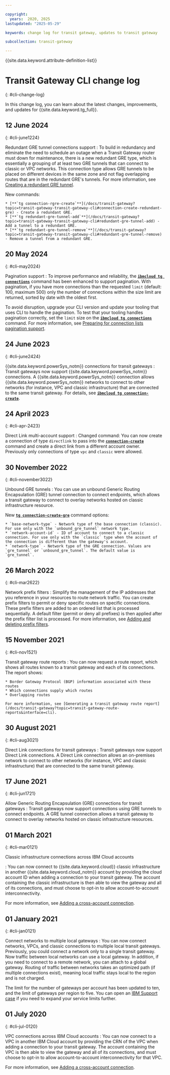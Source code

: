 ```yaml
---

copyright:
  years:  2020, 2025
lastupdated: "2025-05-29"

keywords: change log for transit gateway, updates to transit gateway

subcollection: transit-gateway

---
```


{{site.data.keyword.attribute-definition-list}}

# Transit Gateway CLI change log
{: #cli-change-log}

In this change log, you can learn about the latest changes, improvements, and updates for {{site.data.keyword.tg_full}}.

## 12 June 2024
{: #cli-june1224}

Redundant GRE tunnel connections support
:    To build in redundancy and eliminate the need to schedule an outage when a Transit Gateway router must down for maintenance, there is a new redundant GRE type, which is essentially a grouping of at least two GRE tunnels that can connect to classic or VPC networks. This connection type allows GRE tunnels to be placed on different devices in the same zone and not flag overlapping routes that are in the redundant GRE's tunnels. For more information, see [Creating a redundant GRE tunnel](/docs/transit-gateway?topic=transit-gateway-redundant-gre-connection&interface=ui).

   New commands:

    * [**`tg connection-rgre-create`**](/docs/transit-gateway?topic=transit-gateway-transit-gateway-cli#connection-create-redundant-gre) - Create a redundant GRE.
    * [**`tg redundant-gre-tunnel-add`**](/docs/transit-gateway?topic=transit-gateway-transit-gateway-cli#redundant-gre-tunnel-add) - Add a tunnel to a redundant GRE.
    * [**`tg redundant-gre-tunnel-remove`**](/docs/transit-gateway?topic=transit-gateway-transit-gateway-cli#redundant-gre-tunnel-remove) - Remove a tunnel from a redundant GRE.

## 20 May 2024
{: #cli-may2024}

Pagination support
:    To improve performance and reliability, the [**`ibmcloud tg connections`**](/docs/transit-gateway?topic=transit-gateway-transit-gateway-cli#list-connections) command has been enhanced to support pagination. With pagination, if you have more connections than the requested `limit` (default: 100, maximum 500) only the number of connections within the size limit are returned, sorted by date with the oldest first.

   To avoid disruption, upgrade your CLI version and update your tooling that uses CLI to handle the pagination. To test that your tooling handles pagination correctly, set the `limit` size on the [**`ibmcloud tg connections`**](/docs/transit-gateway?topic=transit-gateway-transit-gateway-cli#list-connections) command. For more information, see [Preparing for connection lists pagination support](/docs/transit-gateway?topic=transit-gateway-notification-tgw-pagination-support-connections-lists).

## 24 June 2023
{: #cli-june2424}

{{site.data.keyword.powerSys_notm}} connections for transit gateways
:    Transit gateways now support {{site.data.keyword.powerSys_notm}} connections. A {{site.data.keyword.powerSys_notm}} connection allows {{site.data.keyword.powerSys_notm}} networks to connect to other networks (for instance, VPC and classic infrastructure) that are connected to the same transit gateway. For details, see [**`ibmcloud tg connection-create`**](/docs/transit-gateway?topic=transit-gateway-transit-gateway-cli#connection-create).

## 24 April 2023
{: #cli-apr-2423}

Direct Link multi-account support
:    Changed command: You can now create a connection of type `directlink` to pass into the [**`connection-create`**](/docs/transit-gateway?topic=transit-gateway-transit-gateway-cli&interface=ui#connection-create) command and create a direct link from a different account owner. Previously only connections of type `vpc` and `classic` were allowed.

## 30 November 2022
{: #cli-november3022}

Unbound GRE tunnels
:    You can use an unbound Generic Routing Encapsulation (GRE) tunnel connection to connect endpoints, which allows a transit gateway to connect to overlay networks hosted on classic infrastructure resource.

   New [**`tg connection-create-gre`**](/docs/transit-gateway?topic=transit-gateway-transit-gateway-cli&interface=cli#connection-create-gre) command options:

    * `base-network-type` - Network type of the base connection (classic). For use only with the `unbound_gre_tunnel` network type.
    * `network-account-id` - ID of account to connect to a classic connection. For use only with the `classic` type when the account of the connection is different than the gateway's account.
    * `network-type` - Network type of the GRE connection. Values are `gre_tunnel` or `unbound_gre_tunnel`. The default value is `gre_tunnel`.

## 26 March 2022
{: #cli-mar2622}

Network prefix filters
:    Simplify the management of the IP addresses that you reference in your resources to route network traffic. You can create prefix filters to permit or deny specific routes on specific connections. These prefix filters are added to an ordered list that is processed sequentially. A default filter (permit or deny all prefixes) is then applied after the prefix filter list is processed. For more information, see [Adding and deleting prefix filters](/docs/transit-gateway?topic=transit-gateway-adding-prefix-filters&interface=cli).

## 15 November 2021
{: #cli-nov1521}

Transit gateway route reports
:    You can now request a route report, which shows all routes known to a transit gateway and each of its connections. The report shows:

    * Border Gateway Protocol (BGP) information associated with these routes
    * Which connections supply which routes
    * Overlapping routes

    For more information, see [Generating a transit gateway route report](/docs/transit-gateway?topic=transit-gateway-route-reports&interface=cli).

## 30 August 2021
{: #cli-aug3021}

Direct Link connections for transit gateways
:    Transit gateways now support Direct Link connections. A Direct Link connection allows an on-premises network to connect to other networks (for instance, VPC and classic infrastructure) that are connected to the same transit gateway.

## 17 June 2021
{: #cli-jun1721}

Allow Generic Routing Encapsulation (GRE) connections for transit gateways
:    Transit gateways now support connections using GRE tunnels to connect endpoints. A GRE tunnel connection allows a transit gateway to connect to overlay networks hosted on classic infrastructure resources.

## 01 March 2021
{: #cli-mar0121}

Classic infrastructure connections across IBM Cloud accounts

:    You can now connect to {{site.data.keyword.cloud}} classic infrastructure in another {{site.data.keyword.cloud_notm}} account by providing the cloud account ID when adding a connection to your transit gateway. The account containing the classic infrastructure is then able to view the gateway and all of its connections, and must choose to opt-in to allow account-to-account interconnectivity.

   For more information, see [Adding a cross-account connection](/docs/transit-gateway?topic=transit-gateway-adding-cross-account-connections&interface=ui).

## 01 January 2021
{: #cli-jan0121}

Connect networks to multiple local gateways
:    You can now connect networks, VPCs, and classic connections to multiple local transit gateways. Previously, you could connect a network only to a single transit gateway. Now traffic between local networks can use a local gateway. In addition, if you need to connect to a remote network, you can attach to a global gateway. Routing of traffic between networks takes an optimized path (if multiple connections exist), meaning local traffic stays local to the region and is not charged.

   The limit for the number of gateways per account has been updated to ten, and the limit of gateways per region to five. You can open an [IBM Support case](/docs/account?topic=account-using-avatar#using-avatar) if you need to expand your service limits further.

## 01 July 2020
{: #cli-jul-0120}

VPC connections across IBM Cloud accounts
:    You can now connect to a VPC in another IBM Cloud account by providing the CRN of the VPC when adding a connection to your transit gateway. The account containing the VPC is then able to view the gateway and all of its connections, and must choose to opt-in to allow account-to-account interconnectivity for that VPC.

   For more information, see [Adding a cross-account connection](/docs/transit-gateway?topic=transit-gateway-adding-cross-account-connections&interface=ui).
